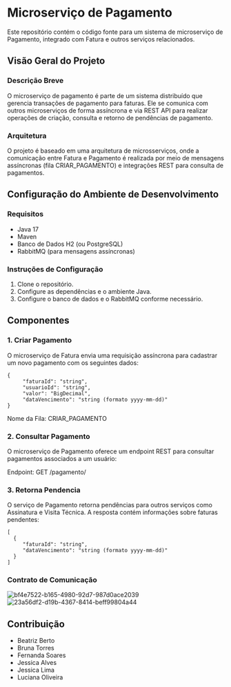# Microserviço de Pagamento

Este repositório contém o código fonte para um sistema de microserviço de Pagamento, integrado com Fatura e outros serviços relacionados.

## Visão Geral do Projeto

### Descrição Breve
O microserviço de pagamento é parte de um sistema distribuído que gerencia transações de pagamento para faturas. Ele se comunica com outros microserviços de forma assíncrona e via REST API para realizar operações de criação, consulta e retorno de pendências de pagamento.

### Arquitetura
O projeto é baseado em uma arquitetura de microsserviços, onde a comunicação entre Fatura e Pagamento é realizada por meio de mensagens assíncronas (fila CRIAR_PAGAMENTO) e integrações REST para consulta de pagamentos.

## Configuração do Ambiente de Desenvolvimento

### Requisitos
- Java 17
- Maven
- Banco de Dados H2 (ou PostgreSQL)
- RabbitMQ (para mensagens assíncronas)

### Instruções de Configuração
1. Clone o repositório.
2. Configure as dependências e o ambiente Java.
3. Configure o banco de dados e o RabbitMQ conforme necessário.

## Componentes

### 1. Criar Pagamento
O microserviço de Fatura envia uma requisição assíncrona para cadastrar um novo pagamento com os seguintes dados:

```
{ 
     "faturaId": "string",
     "usuarioId": "string",
     "valor": "BigDecimal", 
     "dataVencimento": "string (formato yyyy-mm-dd)"
}
```

Nome da Fila: CRIAR_PAGAMENTO

### 2. Consultar Pagamento
O microserviço de Pagamento oferece um endpoint REST para consultar pagamentos associados a um usuário:

Endpoint: GET /pagamento/<UsuarioId>

### 3. Retorna Pendencia
O serviço de Pagamento retorna pendências para outros serviços como Assinatura e Visita Técnica. A resposta contém informações sobre faturas pendentes:

```
[ 
  { 
     "faturaId": "string", 
     "dataVencimento": "string (formato yyyy-mm-dd)"
  }
]
```

### Contrato de Comunicação
![bf4e7522-b165-4980-92d7-987d0ace2039](https://github.com/lucianasfoliveira/teste/assets/116811743/62f33654-d1e5-4fab-bee3-758ae3281962)
![23a56df2-d19b-4367-8414-beff99804a44](https://github.com/lucianasfoliveira/teste/assets/116811743/5002ab21-18d3-4f1b-bd43-43a1860c575e)


## Contribuição

- Beatriz Berto
- Bruna Torres
- Fernanda Soares
- Jessica Alves
- Jessica Lima
- Luciana Oliveira

